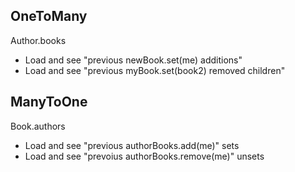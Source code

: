 
## OneToMany

Author.books

* Load and see "previous newBook.set(me) additions"
* Load and see "previous myBook.set(book2) removed children"

## ManyToOne

Book.authors

* Load and see "previous authorBooks.add(me)" sets
* Load and see "prevoius authorBooks.remove(me)" unsets

